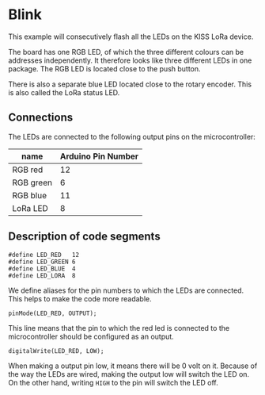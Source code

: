 # Blink

This example will consecutively flash all the LEDs on the KISS LoRa device.

The board has one RGB LED, of which the three different colours can be addresses independently. It therefore looks like three different LEDs in one package. The RGB LED is located close to the push button.

There is also a separate blue LED located close to the rotary encoder. This is also called the LoRa status LED.

## Connections
The LEDs are connected to the following output pins on the microcontroller:

| name | Arduino Pin Number |
| ---- | ------------------ |
| RGB red   | 12 |
| RGB green | 6  |
| RGB blue  | 11 |
| LoRa LED  | 8  |

## Description of code segments

```
#define LED_RED   12
#define LED_GREEN 6
#define LED_BLUE  4
#define LED_LORA  8
```

We define aliases for the pin numbers to which the LEDs are connected. This helps to make the code more readable.

`pinMode(LED_RED, OUTPUT);`

This line means that the pin to which the red led is connected to the microcontroller should be configured as an output.

`digitalWrite(LED_RED, LOW);`

When making a output pin low, it means there will be 0 volt on it. Because of the way the LEDs are wired, making the output low will switch the LED on. On the other hand, writing `HIGH` to the pin will switch the LED off.
